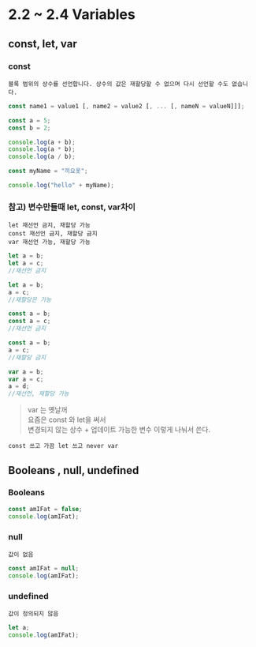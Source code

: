 # 2.2 ~ 2.4 Variables

## const, let, var

### const

    블록 범위의 상수를 선언합니다. 상수의 값은 재할당할 수 없으며 다시 선언할 수도 없습니다.

```js
const name1 = value1 [, name2 = value2 [, ... [, nameN = valueN]]];
```

```js
const a = 5;
const b = 2;

console.log(a + b);
console.log(a * b);
console.log(a / b);

const myName = "끼요옷";

console.log("hello" + myName);
```

### 참고) 변수만들때 let, const, var차이

    let 재선언 금지, 재할당 가능
    const 재선언 금지, 재할당 금지
    var 재선언 가능, 재할당 가능

```js
let a = b;
let a = c;
//재선언 금지

let a = b;
a = c;
//재할당은 가능

const a = b;
const a = c;
//재선언 금지

const a = b;
a = c;
//재할당 금지

var a = b;
var a = c;
a = d;
//재선언, 재할당 가능
```

> var 는 옛날꺼 <br>
> 요즘은 const 와 let을 써서 <br>
> 변경되지 않는 상수 + 업데이트 가능한 변수 이렇게 나눠서 쓴다.

    const 쓰고 가끔 let 쓰고 never var

## Booleans , null, undefined

### Booleans

```js
const amIFat = false;
console.log(amIFat);
```

### null

    값이 없음

```js
const amIFat = null;
console.log(amIFat);
```

### undefined

    값이 정의되지 않음

```js
let a;
console.log(amIFat);
```
